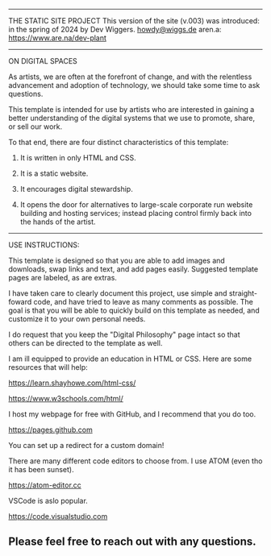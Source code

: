 -------------------------------------------------------------------------------
THE STATIC SITE PROJECT
This version of the site (v.003) was introduced:
in the spring of 2024 by Dev Wiggers.
howdy@wiggs.de aren.a: https://www.are.na/dev-plant

--------------------------------------------------------------------------------
ON DIGITAL SPACES

As artists, we are often at the forefront of change, and with the relentless
advancement and adoption of technology, we should take some time to ask
questions.

This template is intended for use by artists who are interested in
gaining a better understanding of the digital systems that we use to promote,
share, or sell our work.

To that end, there are four distinct characteristics of this template:

1. It is written in only HTML and CSS.

2. It is a static website.

3. It encourages digital stewardship.

4. It opens the door for alternatives to large-scale corporate run website
building and hosting services; instead placing control firmly back into the
hands of the artist.

--------------------------------------------------------------------------------
USE INSTRUCTIONS:

This template is designed so that you are able to add images and downloads,
swap links and text, and add pages easily. Suggested template pages are
labeled, as are extras.

I have taken care to clearly document this project, use simple and
straight-foward code, and have tried to leave as many comments as possible.
The goal is that you will be able to quickly build on this template as needed,
and customize it to your own personal needs.

I do request that you keep the "Digital Philosophy" page intact so that others
can be directed to the template as well.

I am ill equipped to provide an education in HTML or CSS. Here are some
resources that will help:

https://learn.shayhowe.com/html-css/

https://www.w3schools.com/html/

I host my webpage for free with GitHub, and I recommend that you do too.

https://pages.github.com

You can set up a redirect for a custom domain!

There are many different code editors to choose from. I use ATOM (even tho it
has been sunset).

https://atom-editor.cc

VSCode is aslo popular.

https://code.visualstudio.com

Please feel free to reach out with any questions.
-------------------------------------------------------------------------------
